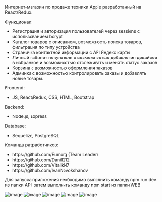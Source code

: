 Интернет-магазин по продаже техники Apple разработанный на React/Redux.

Функционал:
- Регистрация и авторизация пользователей через sessions с использованием bcrypt
- Каталог товаров с описанием, возможность поиска товаров, фильтрация по типу устройства
- Страничка контактной информации с API Яндекс карты
- Личный кабинет покупателя с возможностью добавления девайсов в избранное и возможностью отслеживать и менять статус заказов
- Корзина с возможностью оформления заказов
- Админка с возможностью контролировать заказы и добавлять новые товары.

Frontend:
- JS, React\Redux, CSS, HTML, Bootstrap

Backend:
- Node.js, Express

Database:
<ul>
  <li>Sequelize, PostgreSQL</li>
</ul>

Команда разработчиков:
<ul>
  <li>https://github.com/Eumorg (Team Leader)</li>
  <li>https://github.com/Danill212</li>
  <li>https://github.com/VitalikN7</li>
  <li>https://github.com/IvanNovokshanov</li>
</ul>

Для запуска приложения необходимо выполнить команду npm run dev из папки API, затем выполнить команду npm start из папки WEB

![image](https://user-images.githubusercontent.com/96069898/187669340-82de685a-ac93-49e6-889c-5d82dd95ae5c.png)
![image](https://user-images.githubusercontent.com/96069898/187669536-1656e410-e11b-4cd0-85bf-ba764cd3a0b8.png)
![image](https://user-images.githubusercontent.com/96069898/187669705-6ed756dd-cea8-4420-85eb-644893f940db.png)
![image](https://user-images.githubusercontent.com/96069898/187669842-544e4257-c46e-48d6-a11b-137fc84c775f.png)
![image](https://user-images.githubusercontent.com/96069898/187669904-f13780cb-6c8d-41ca-b47e-91ec882afa3a.png)





